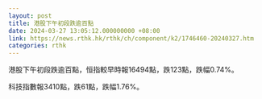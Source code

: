 ```yaml
---
layout: post
title: 港股下午初段跌逾百點
date: 2024-03-27 13:05:12.000000000 +08:00
link: https://news.rthk.hk/rthk/ch/component/k2/1746460-20240327.htm
categories: rthk
---
```


港股下午初段跌逾百點，恒指較早時報16494點，跌123點，跌幅0.74%。

科技指數報3410點，跌61點，跌幅1.76%。
